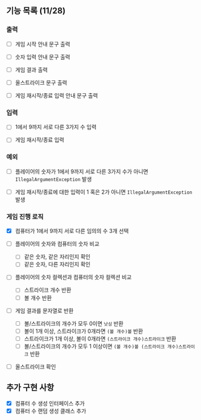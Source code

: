 ## 기능 목록 (11/28)

### 출력
- [ ] 게임 시작 안내 문구 출력
- [ ] 숫자 입력 안내 문구 출력
- [ ] 게임 결과 출력
- [ ] 올스트라이크 문구 출력
- [ ] 게임 재시작/종료 입력 안내 문구 출력


### 입력
- [ ] 1에서 9까지 서로 다른 3가지 수 입력
- [ ] 게임 재시작/종료 입력


### 예외
- [ ] 플레이어의 숫자가 1에서 9까지 서로 다른 3가지 수가 아니면 `IllegalArgumentException` 발생
- [ ] 게임 재시작/종료에 대한 입력이 1 혹은 2가 아니면 `IllegalArgumentException` 발생


### 게임 진행 로직
- [x] 컴퓨터가 1에서 9까지 서로 다른 임의의 수 3개 선택

- [ ] 플레이어의 숫자와 컴퓨터의 숫자 비교
  - [ ] 같은 숫자, 같은 자리인지 확인
  - [ ] 같은 숫자, 다른 자리인지 확인

- [ ] 플레이어의 숫자 컬렉션과 컴퓨터의 숫자 컬렉션 비교
  - [ ] 스트라이크 개수 반환
  - [ ] 볼 개수 반환

- [ ] 게임 결과를 문자열로 반환
  - [ ] 볼/스트라이크의 개수가 모두 0이면 `낫싱` 반환
  - [ ] 볼이 1개 이상, 스트라이크가 0개라면 `(볼 개수)볼` 반환
  - [ ] 스트라이크가 1개 이상, 볼이 0개라면 `(스트라이크 개수)스트라이크` 반환
  - [ ] 볼/스트라이크의 개수가 모두 1 이상이면 `(볼 개수)볼 (스트라이크 개수)스트라이크` 반환

- [ ] 올스트라이크 확인

## 추가 구현 사항
- [x] 컴퓨터 수 생성 인터페이스 추가
- [x] 컴퓨터 수 랜덤 생성 클래스 추가
